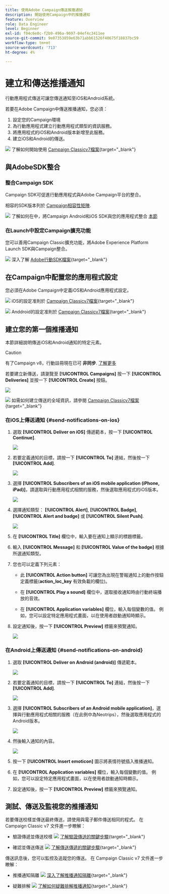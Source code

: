 ```yaml
---
title: 使用Adobe Campaign傳送推播通知
description: 開始使用Campaign中的推播通知
feature: Overview
role: Data Engineer
level: Beginner
exl-id: f04c6e0c-f2b9-496a-9697-04ef4c3411ee
source-git-commit: 9e07353859e63b71abb61526f40675f18837bc59
workflow-type: tm+mt
source-wordcount: '713'
ht-degree: 4%

---
```


# 建立和傳送推播通知

行動應用程式傳送可讓您傳送通知至iOS和Android系統。

若要在Adobe Campaign中傳送推播通知，您必須：

1. 設定您的Campaign環境
1. 為行動應用程式建立行動應用程式類型的資訊服務。
1. 將應用程式的iOS和Android版本新增至此服務。
1. 建立iOS和Android的傳送。

![](../assets/do-not-localize/book.png) 了解如何開始使用 [Campaign Classicv7檔案](https://experienceleague.adobe.com/docs/campaign-classic/using/sending-messages/sending-push-notifications/about-mobile-app-channel.html){target=&quot;_blank&quot;}

## 與AdobeSDK整合

### 整合Campaign SDK

Campaign SDK可促進行動應用程式與Adobe Campaign平台的整合。

相容的SDK版本列於 [Campaign相容性矩陣](../start/compatibility-matrix.md#MobileSDK).

![](../assets/do-not-localize/glass.png) 了解如何在中，將Campaign Android和iOS SDK與您的應用程式整合 [本節](../config/push-config.md)

### 在Launch中設定Campaign擴充功能

您可以善用Campaign Classic擴充功能，將Adobe Experience Platform Launch SDK與Campaign整合。

![](../assets/do-not-localize/book.png) 深入了解 [Adobe行動SDK檔案](https://aep-sdks.gitbook.io/docs/using-mobile-extensions/adobe-campaignclassic){target=&quot;_blank&quot;}

## 在Campaign中配置您的應用程式設定

您必須在Adobe Campaign中定義iOS和Android應用程式設定。

![](../assets/do-not-localize/book.png) iOS的設定准則於 [Campaign Classicv7檔案](https://experienceleague.adobe.com/docs/campaign-classic/using/sending-messages/sending-push-notifications/configure-the-mobile-app/configuring-the-mobile-application.html?lang=en#sending-messages){target=&quot;_blank&quot;}

![](../assets/do-not-localize/book.png) Anddroid的設定准則於 [Campaign Classicv7檔案](https://experienceleague.adobe.com/docs/campaign-classic/using/sending-messages/sending-push-notifications/configure-the-mobile-app/configuring-the-mobile-application-android.html?lang=en#sending-messages){target=&quot;_blank&quot;}

## 建立您的第一個推播通知

本節詳細說明傳送iOS和Android通知的特定元素。

>[!CAUTION]
>
>有了Campaign v8，行動註冊現在已可 **非同步**. [了解更多](../dev/staging.md)

若要建立新傳送，請瀏覽至 **[!UICONTROL Campaigns]** 按一下 **[!UICONTROL Deliveries]** 並按一下 **[!UICONTROL Create]** 按鈕。

![](assets/delivery_step_1.png)

![](../assets/do-not-localize/book.png) 如需如何建立傳送的全域資訊，請參閱 [Campaign Classicv7檔案](https://experienceleague.adobe.com/docs/campaign-classic/using/sending-messages/key-steps-when-creating-a-delivery/steps-about-delivery-creation-steps.html?lang=en#sending-messages){target=&quot;_blank&quot;}

### 在iOS上傳送通知 {#send-notifications-on-ios}

1. 選取 **[!UICONTROL Deliver on iOS]** 傳遞範本，按一下 **[!UICONTROL Continue]**.

   ![](assets/push-template-ios.png)

1. 若要定義通知的目標，請按一下 **[!UICONTROL To]** 連結，然後按一下 **[!UICONTROL Add]**.

   ![](assets/push-ios-select-target.png)

1. 選擇 **[!UICONTROL Subscribers of an iOS mobile application (iPhone, iPad)]**，請選取與行動應用程式相關的服務，然後選取應用程式的iOS版本。

   ![](assets/push-ios-subscribers.png)

1. 選擇通知類型： **[!UICONTROL Alert]**, **[!UICONTROL Badge]**, **[!UICONTROL Alert and badge]** 或 **[!UICONTROL Silent Push]**.

   ![](assets/push-ios-alert.png)

1. 在 **[!UICONTROL Title]** 欄位中，輸入要在通知上顯示的標題標籤。

1. 輸入 **[!UICONTROL Message]** 和 **[!UICONTROL Value of the badge]** 根據所選通知類型。

1. 您也可以定義下列元素：

   * 此 **[!UICONTROL Action button]** 可讓您為出現在警報通知上的動作按鈕定義標籤(**action_loc_key** 有效負載的欄位)。

   * 在 **[!UICONTROL Play a sound]** 欄位中，選取接收通知時由行動終端播放的音效。

   * 在 **[!UICONTROL Application variables]** 欄位，輸入每個變數的值。 例如，您可以設定特定應用程式畫面，以在使用者啟動通知時顯示。

1. 設定通知後，按一下 **[!UICONTROL Preview]** 標籤來預覽通知。

   ![](assets/push-ios-preview.png)


### 在Android上傳送通知 {#send-notifications-on-android}

1. 選取 **[!UICONTROL Deliver on Android (android)]** 傳遞範本。

   ![](assets/push-template-android.png)

1. 若要定義通知的目標，請按一下 **[!UICONTROL To]** 連結，然後按一下 **[!UICONTROL Add]**.

   ![](assets/push-android-select-target.png)

1. 選擇 **[!UICONTROL Subscribers of an Android mobile application]**，選擇與行動應用程式相關的服務（在此例中為Neotrips），然後選取應用程式的Android版本。

   ![](assets/push-ios-subscribers.png)

1. 然後輸入通知的內容。

   ![](assets/push-android-content.png)

1. 按一下 **[!UICONTROL Insert emoticon]** 圖示將表情符號插入推播通知。

1. 在 **[!UICONTROL Application variables]** 欄位，輸入每個變數的值。 例如，您可以設定特定應用程式畫面，以在使用者啟動通知時顯示。

1. 設定通知後，按一下 **[!UICONTROL Preview]** 標籤來預覽通知。

   <!--![](assets/push-android-preview.png)-->

## 測試、傳送及監視您的推播通知

若要傳送校樣並傳送最終傳送，請使用與電子郵件傳送相同的程式。 在 Campaign Classic v7 文件進一步瞭解：

* 驗證傳遞並傳送校樣
   ![](../assets/do-not-localize/book.png) [了解驗證傳送的關鍵步驟](https://experienceleague.adobe.com/docs/campaign-classic/using/sending-messages/key-steps-when-creating-a-delivery/steps-validating-the-delivery.html){target=&quot;_blank&quot;}

* 確認並傳送傳送
   ![](../assets/do-not-localize/book.png) [了解傳送傳遞的關鍵步驟](https://experienceleague.adobe.com/docs/campaign-classic/using/sending-messages/key-steps-when-creating-a-delivery/steps-sending-the-delivery.html?lang=en){target=&quot;_blank&quot;}

傳送訊息後，您可以監控及追蹤您的傳送。 在 Campaign Classic v7 文件進一步瞭解：

* 推播通知隔離
   ![](../assets/do-not-localize/book.png) [深入了解推播通知隔離](https://experienceleague.adobe.com/docs/campaign-classic/using/sending-messages/monitoring-deliveries/understanding-quarantine-management.html?lang=en#push-notification-quarantines){target=&quot;_blank&quot;}

* 疑難排解
   ![](../assets/do-not-localize/book.png) [了解如何疑難排解推播通知](https://experienceleague.adobe.com/docs/campaign-classic/using/sending-messages/sending-push-notifications/troubleshooting.html?lang=en){target=&quot;_blank&quot;}

